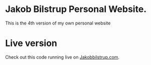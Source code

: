 # Jakob Bilstrup Personal Website.

This is the 4th version of my own personal website

# Live version
Check out this code running live on [Jakobbilstrup.com](https://jakobbilstrup.com/).
